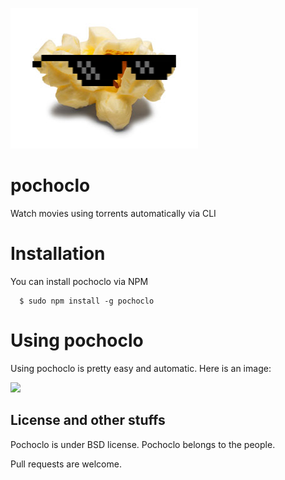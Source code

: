 ![](pochoclo.png)

# pochoclo
Watch movies using torrents automatically via CLI


# Installation

You can install pochoclo via NPM

```
  $ sudo npm install -g pochoclo
```

# Using pochoclo

Using pochoclo is pretty easy and automatic. Here is an image:

![](https://i.imgur.com/df8VIQm.png)

## License and other stuffs

Pochoclo is under BSD license. Pochoclo belongs to the people.

Pull requests are welcome.

